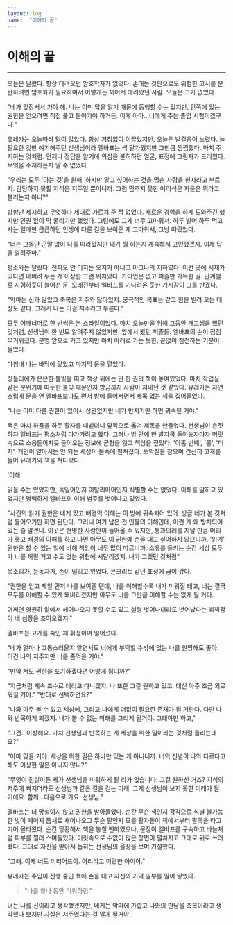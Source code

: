 ```yaml
---
layout: log
name:  "이해의 끝"
---
```

# 이해의 끝
---

오늘은 달랐다. 항상 데려오던 암호학자가 없었다. 손대는 것만으로도 위험한 고서를 운반하려면 암호화가 필요하여서 어떻게든 꾀어서 데려왔던 사람. 오늘은 그가 없었다.

"네가 앞장서서 가야 해. 나는 이미 답을 알기 때문에 동행할 수는 있지만, 안쪽에 있는 권한을 얻으려면 직접 풀고 들어가야 하거든. 이게 아마.. 너에게 주는 졸업 시험이겠구나."

유레카는 오늘따라 말이 많았다. 항상 거침없이 이끌었지만, 오늘은 발걸음이 느렸다. 늘 필요한 것만 얘기해주던 선생님이라 엘바프는 썩 달가웠지만 그만큼 찜찜했다. 마치 주저하는 것처럼. 언제나 정답을 알기에 의심을 불허하던 얼굴, 표정에 그림자가 드리웠다. 무엇을 주저하는지 알 수 없었다.

"우리는 모두 '아는 것'을 원해. 하지만 알고 싶어하는 것을 멈춘 사람을 현자라고 부르지. 감당하지 못할 지식은 저주일 뿐이니까. 그럼 멈추지 못한 어리석은 자들은 뭐라고 불리는지 아니?"

방향만 제시하고 무엇하나 제대로 가르쳐 준 적 없었다. 새로운 경험을 하게 도와주긴 했지만 인권 없이 막 굴리기만 했었다. 그럼에도 그게 너무 고마워서. 하루 벌어 하루 먹고 사는 일에만 급급하던 인생에 다른 길을 보여준 게 고마워서, 그냥 따랐었다.

"너는 그동안 군말 없이 나를 따라왔지만 내가 뭘 하는지 계속해서 고민했겠지. 이제 답을 알려주마."

평소와는 달랐다. 전파도 안 터지는 오지가 아니고 마그나의 지하였다. 이런 곳에 서재가 있다면 내버려 두는 게 이상한 그런 위치였다. 가디언은 없고 퍼즐만 가득한 길. 단계별로 시험하듯이 늘어선 문. 오래전부터 엘바프를 기다려온 듯한 기시감이 그를 반겼다.

"악마는 신과 닮았고 축복은 저주와 닮아있지. 궁극적인 목표는 같고 힘을 빌려 오는 대상도 같다. 그래서 나는 이걸 저주라고 부른다."

모두 어깨너머로 한 번씩은 본 스타일이었다. 마치 오늘만을 위해 그동안 개고생을 했던 것처럼, 선생님이 한 번도 알려주지 않았지만, 옆에서 봤던 퍼즐들. 엘바프의 손이 점점 무거워졌다. 분명 앞으로 가고 있지만 마치 아래로 가는 듯한, 끝없이 침전하는 기분이 들었다.

마침내 나는 바닥에 닿았고 마지막 문을 열었다.

샹들리에가 은은한 불빛을 띠고 책상 위에는 단 한 권의 책이 놓여있었다. 마치 작업실 같은 분위기에 따뜻한 불빛 때문인지 방금까지 사람이 지내던 것 같았다. 유레카는 자연스럽게 문을 연 엘바프보다도 먼저 방에 들어서면서 제목 없는 책을 집어들었다.

"나는 이미 다른 권한이 있어서 상관없지만 네가 만지기만 하면 귀속될 거야."

책은 마치 하품을 하듯 활자를 내뱉더니 앞쪽으로 옮겨 제목을 만들었다. 선생님이 손짓하자 엘바프는 평소처럼 다가가려고 했다. 그러나 방 안에 한 발자국 들여놓자마자 머릿속으로 소용돌이치듯 들어오는 정보에 균형을 잃고 책상을 짚었다. '아홉 번째', '룰', '머지'. 개인이 알아서는 안 되는 세상이 몸속에 펼쳐졌다. 토악질을 참으며 간신히 고개를 들어 유레카와 책을 쳐다봤다.

'이해'

읽을 수는 있었지만, 독일어인지 이탈리아어인지 식별할 수는 없었다. 이해를 말하고 있었지만 명백하게 엘바프의 이해 범주를 벗어나고 있었다.

"사건의 읽기 권한은 내게 있고 배경의 이해는 이 방에 귀속되어 있어. 방금 네가 본 것처럼 들어오기만 하면 된단다. 그러니 여기 남은 건 인물의 이해인데, 이런 게 왜 방치되어 있는 줄 알겠니. 이곳은 현명한 사람만이 들어올 수 있지만, 통과의례를 지날 만큼 머리가 좋고 배경의 이해를 하고 나면 아무도 이 권한에 손을 대고 싶어하지 않으니까. '읽기' 권한은 할 수 있는 일에 비해 책임이 너무 많이 따르니까, 소유를 들키는 순간 세상 모두가 너를 꺼릴 거고 수도 없는 위협에 시달리겠지. 내가 그랬던 것처럼"

목소리가, 눈동자가, 손이 떨리고 있었다. 콘크리트 같던 표정에 금이 갔다.

"권한을 얻고 제일 먼저 나를 보여줄 텐데, 나를 이해할수록 내가 미워질 테고, 너는 결국 모두를 이해할 수 있게 돼버리겠지만 아무도 너를 그만큼 이해할 수는 없게 될 거다.

어쩌면 영원히 앎에서 헤어나오지 못할 수도 있고 설령 벗어나더라도 벗어났다는 죄책감이 네 심장을 조여오겠지."

엘바프는 고개를 숙인 채 휘청이며 일어섰다.

"네가 얼마나 고통스러울지 알면서도 너에게 부탁할 수밖에 없는 나를 원망해도 좋아. 이건 나의 저주지만 너를 좀먹을 거야."

"만약 저도 권한을 포기하겠다면 어떻게 됩니까?"

"지금처럼 계속 조수로 데리고 다니겠지. 나 또한 그걸 원하고 있고. 대신 아주 조금 외로워질 거야."
"반대로 선택하면요?"

"나와 마주 볼 수 있고 세상에, 그리고 나에게 더없이 필요한 존재가 될 거란다. 다만 나와 반목하게 되겠지. 내가 볼 수 없는 미래를 그리게 될거야. 그래야만 하고,"

"그건.. 이상해요. 마치 선생님과 반목하는 게 세상을 위한 일이라는 것처럼 들리는데요?"

"아마 맞을 거야. 세상을 위한 길은 하나만 있는 게 아니니까. 너의 신념이 나와 다르다고 해도 이상한 일은 아니지 않니?"

"무엇이 진실이든 제가 선생님을 미워하게 될 리가 없습니다. 그걸 원하신 거죠? 지식의 저주에 빠지더라도 선생님과 같은 길을 걷는 미래. 그게 선생님이 보지 못한 미래가 될 거에요. 함께.. 다음으로 가요. 선생님."

엘바프는 더 망설이지 않고 권한을 받아들었다. 순간 무슨 색인지 감각으로 식별 불가능한 빛이 페이지 틈새로 새어나오고 무슨 말인지 모를 활자들이 책에서부터 팔목을 타고 기어 올라왔다. 순간 당황해서 책을 놓칠 뻔하였으나, 문장이 엘바프를 구속하고 바늘처럼 피부를 찔러 스며들었다. 머릿속으로 수없이 많은 장면이 펼쳐지고 그대로 뒤로 쓰러졌다. 그대로 자신을 받아서 눕히는 선생님의 울상을 보며 기절했다.

"그래. 이제 너도 미리어드야. 어리석고 미련한 아이야."

유레카는 주입이 진행 중인 책에 손을 대고 자신의 기억 일부를 밀어 넣었다.

> "나를 찰나 동안 미워하렴."

너는 나를 신이라고 생각했겠지만, 네게는 악마에 가깝고 나와의 만남을 축복이라고 생각했나 보지만 사실은 저주였다는 걸 알게 될거야.
